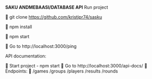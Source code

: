 **SAKU ANDMEBAASI/DATABASE API**
Run project

	git clone https://github.com/kristipr74/sasku

	npm install

	npm start

	Go to http://localhost:3000/ping

API documentation:

	Start project - npm start
	Go to http://localhost:3000/api-docs/
	Endpoints:
	/games /groups /players /results /rounds 
